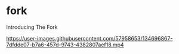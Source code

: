 # fork
Introducing The Fork

https://user-images.githubusercontent.com/57958653/134696867-7dfdde07-b7a6-457d-9743-4382807aef18.mp4
